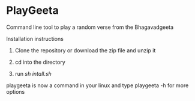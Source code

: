 # PlayGeeta
Command line tool to play a random verse from the Bhagavadgeeta

Installation instructions
  1. Clone the repository or download the zip file and unzip it 
  2. cd into the directory
 
  3. run *sh intall.sh*

playgeeta is now a command in your linux and type playgeeta -h for more options

